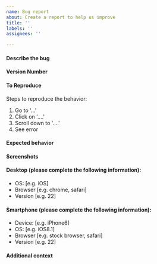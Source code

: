 ```yaml
---
name: Bug report
about: Create a report to help us improve
title: ''
labels: ''
assignees: ''

---
```


#### Describe the bug
<!-- A clear and concise description of what the bug is. -->

#### Version Number
<!-- The specific application version you are currently using. -->
<!-- This can be found by visiting the root of the application. -->
<!-- Please include the `app.gitRev` and the `app.version`. -->

#### To Reproduce

Steps to reproduce the behavior:

1. Go to '...'
2. Click on '....'
3. Scroll down to '....'
4. See error

#### Expected behavior
<!-- A clear and concise description of what you expected to happen. -->

#### Screenshots
<!-- If applicable, add screenshots to help explain your problem. -->

#### Desktop (please complete the following information):

- OS: [e.g. iOS]
- Browser [e.g. chrome, safari]
- Version [e.g. 22]

#### Smartphone (please complete the following information):

- Device: [e.g. iPhone6]
- OS: [e.g. iOS8.1]
- Browser [e.g. stock browser, safari]
- Version [e.g. 22]

#### Additional context
<!-- Add any other context about the problem here. -->
